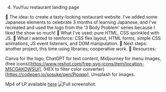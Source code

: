 4. YuuYuu restaurant landing page

🤤 The idea: to create a tasty-looking restaurant website. I've added some Japanese elements to celebrate 3 months of learning Japanese, and I've recreated and used the logo from the '3 Body Problem' series because I liked the show so much!
📝 What I've used: pure HTML, CSS sprinkled with JS.
🧠 What I wanted to reinforce: CSS flex layout, HTML forms, simple CSS animations, JS event listeners, and DOM manipulation.
🚀 Next steps: another project, this time using libraries; cooperative work.
🎯 Resources:

Canva for the logo,
ChatGPT for text content,
Midjourney for menu images,
(free icons)[https://www.reshot.com/free-svg-icons/item/location-M5CGAKDWSU/],
(HEX to filter color converter)[https://codepen.io/sosuke/pen/Pjoqqp],
Unsplash for images.  

Mp4 of LP available [here](https://github.com/NullishKoala/Portfolio/blob/master/4.%20YuuYuu%20Restaurant/yuuyuu%20restaurant.mp4)
![Full screenshot:](https://github.com/NullishKoala/Portfolio/blob/master/4.%20YuuYuu%20Restaurant/yuuyuu-restaurant-lp-full-screenshot.png)
